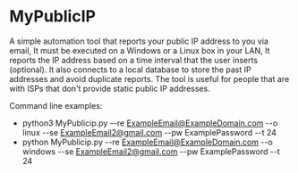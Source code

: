 # MyPublicIP
A simple automation tool that reports your public IP address to you via email, It must be executed on a Windows or a Linux box in your LAN, It reports the IP address based on a time interval that the user inserts (optional). It also connects to a local database to store the past IP addresses and avoid duplicate reports. The tool is useful for people that are with ISPs that don't provide static public IP addresses.

Command line examples:

- python3 MyPublicip.py --re ExampleEmail@ExampleDomain.com --o linux --se ExampleEmail2@gmail.com --pw ExamplePassword --t 24
- python MyPublicip.py --re ExampleEmail@ExampleDomain.com --o windows --se ExampleEmail2@gmail.com --pw ExamplePassword --t 24
